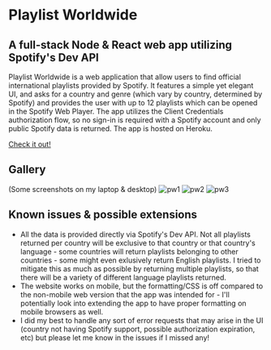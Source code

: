 # Playlist Worldwide  
## A full-stack Node & React web app utilizing Spotify's Dev API

Playlist Worldwide is a web application that allow users to find official international playlists provided by Spotify. It features a simple yet elegant UI, and asks for a country and genre (which vary by country, determined by Spotify) and provides the user with up to 12 playlists which can be opened in the Spotify Web Player. The app utilizes the Client Credentials authorization flow, so no sign-in is required with a Spotify account and only public Spotify data is returned. The app is hosted on Heroku.

[Check it out!](https://playlist-worldwide.herokuapp.com/)

## Gallery
(Some screenshots on my laptop & desktop)
![pw1](https://user-images.githubusercontent.com/5817401/120725839-abfe4c80-c48b-11eb-835e-ca636d1249b8.png)
![pw2](https://user-images.githubusercontent.com/5817401/120725876-bae4ff00-c48b-11eb-95d1-7fbb927f3953.png)
![pw3](https://user-images.githubusercontent.com/5817401/120725902-c6d0c100-c48b-11eb-80d7-58a8b204eaaa.png)

## Known issues & possible extensions
- All the data is provided directly via Spotify's Dev API. Not all playlists returned per country will be exclusive to that country or that country's language - some countries will return playlists belonging to other countries - some might even exlusively return English playlists. I tried to mitigate this as much as possible by returning multiple playlists, so that there will be a variety of different language playlists returned.
- The website works on mobile, but the formatting/CSS is off compared to the non-mobile web version that the app was intended for - I'll potentially look into extending the app to have proper formatting on mobile browsers as well.
- I did my best to handle any sort of error requests that may arise in the UI (country not having Spotify support, possible authorization expiration, etc) but please let me know in the issues if I missed any!
